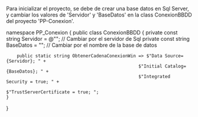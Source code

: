 Para inicializar el proyecto, se debe de crear una base datos en Sql Server, y cambiar los valores de 'Servidor' y 'BaseDatos' en la class ConexionBBDD del proyecto 'PP-Conexion'.

namespace PP_Conexion
{
    public class ConexionBBDD
    {
        private const string Servidor = @""; // Cambiar por el servidor de Sql
        private const string BaseDatos = ""; // Cambiar por el nombre de la base de datos

        public static string ObtenerCadenaConexionWin => $"Data Source={Servidor}; " +
                                                      $"Initial Catalog={BaseDatos}; " +
                                                      $"Integrated Security = true; " +
                                                      $"TrustServerCertificate = true; ";
    }
}
